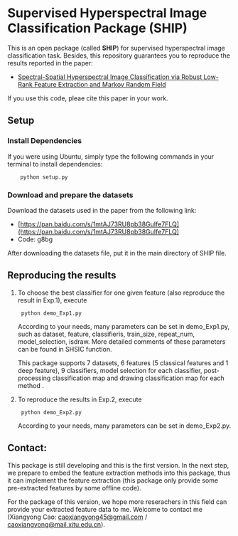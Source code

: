 ﻿# Supervised Hyperspectral Image Classification Package (SHIP)

This is an open package (called **SHIP**) for supervised hyperspectral image classification task. Besides, this repository guarantees you to reproduce the results reported in the paper:
 - [Spectral-Spatial Hyperspectral Image Classification via Robust Low-Rank Feature Extraction and Markov Random Field](https://www.mdpi.com/2072-4292/11/13/1565) 

If you use this code, pleae cite this paper in your work. 

## Setup
### Install Dependencies
If you were using Ubuntu, simply type the following commands in your terminal to install dependencies: 

        python setup.py

### Download and prepare the datasets
Download the datasets used in the paper from the following link:
 - [https://pan.baidu.com/s/1mtAJ73RU8pb38GuIfe7FLQ](https://pan.baidu.com/s/1mtAJ73RU8pb38GuIfe7FLQ)
 - Code: g8bg
 
After downloading the datasets file, put it in the main directory of SHIP file.

## Reproducing the results

1. To choose the best classifier for one given feature (also reproduce the result in Exp.1), execute

        python demo_Exp1.py

   According to your needs, many parameters can be set in demo_Exp1.py, such as dataset, feature, classifieris, train_size, repeat_num, model_selection, isdraw. More detailed comments of these parameters can be found in SHSIC function. 
   
   This package supports 7 datasets, 6 features (5 classical features and 1 deep feature), 9 classifiers, model selection for each classifier, post-processing classification map and drawing classification map for each method . 

2. To reproduce the results in Exp.2, execute

        python demo_Exp2.py


   According to your needs, many parameters can be set in demo_Exp2.py.


## Contact:
This package is still developing and this is the first version. In the next step, we prepare to embed the feature extraction methods into this package, thus it can implement the feature extraction (this package only provide some pre-extracted features by some offline code). 

For the package of this version, we hope more reserachers in this field can provide your extracted feature data to me. Welcome to contact me (Xiangyong Cao:   caoxiangyong45@gmail.com  /  caoxiangyong@mail.xjtu.edu.cn).

